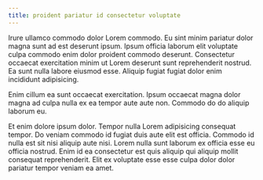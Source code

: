 ```yaml
---
title: proident pariatur id consectetur voluptate
---
```


Irure ullamco commodo dolor Lorem commodo. Eu sint minim pariatur dolor magna sunt ad est deserunt ipsum. Ipsum officia laborum elit voluptate culpa commodo enim dolor proident commodo deserunt. Consectetur occaecat exercitation minim ut Lorem deserunt sunt reprehenderit nostrud. Ea sunt nulla labore eiusmod esse. Aliquip fugiat fugiat dolor enim incididunt adipisicing.

Enim cillum ea sunt occaecat exercitation. Ipsum occaecat magna dolor magna ad culpa nulla ex ea tempor aute aute non. Commodo do do aliquip laborum eu.

Et enim dolore ipsum dolor. Tempor nulla Lorem adipisicing consequat tempor. Do veniam commodo id fugiat duis aute elit est officia. Commodo id nulla est sit nisi aliquip aute nisi. Lorem nulla sunt laborum ex officia esse eu officia nostrud. Enim id ea consectetur est quis aliquip qui aliquip mollit consequat reprehenderit. Elit ex voluptate esse esse culpa dolor dolor pariatur tempor veniam ea amet.
